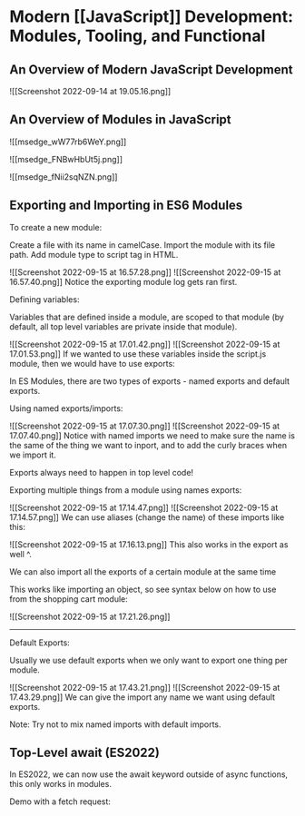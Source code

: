 # Modern [[JavaScript]] Development: Modules, Tooling, and Functional
## An Overview of Modern JavaScript Development

![[Screenshot 2022-09-14 at 19.05.16.png]]

## An Overview of Modules in JavaScript
![[msedge_wW77rb6WeY.png]]

![[msedge_FNBwHbUt5j.png]]

![[msedge_fNii2sqNZN.png]]

## Exporting and Importing in ES6 Modules
To create a new module:

Create a file with its name in camelCase. Import the module with its file path. Add module type to script tag in HTML.

![[Screenshot 2022-09-15 at 16.57.28.png]]
![[Screenshot 2022-09-15 at 16.57.40.png]]
Notice the exporting module log gets ran first.

Defining variables:

Variables that are defined inside a module, are scoped to that module (by default, all top level variables are private inside that module).

![[Screenshot 2022-09-15 at 17.01.42.png]]
![[Screenshot 2022-09-15 at 17.01.53.png]]
If we wanted to use these variables inside the script.js module, then we would have to use exports:

In ES Modules, there are two types of exports - named exports and default exports.

Using named exports/imports:

![[Screenshot 2022-09-15 at 17.07.30.png]]
![[Screenshot 2022-09-15 at 17.07.40.png]]
Notice with named imports we need to make sure the name is the same of the thing we want to inport, and to add the curly braces when we import it.

Exports always need to happen in top level code!

Exporting multiple things from a module using names exports:

![[Screenshot 2022-09-15 at 17.14.47.png]]
![[Screenshot 2022-09-15 at 17.14.57.png]]
We can use aliases (change the name) of these imports like this:

![[Screenshot 2022-09-15 at 17.16.13.png]]
This also works in the export as well ^.

We can also import all the exports of a certain module at the same time

This works like importing an object, so see syntax below on how to use from the shopping cart module:

![[Screenshot 2022-09-15 at 17.21.26.png]]

---------------------

Default Exports:

Usually we use default exports when we only want to export one thing per module.

![[Screenshot 2022-09-15 at 17.43.21.png]]
![[Screenshot 2022-09-15 at 17.43.29.png]]
We can give the import any name we want using default exports.

Note: Try not to mix named imports with default imports.

## Top-Level await (ES2022)
In ES2022, we can now use the await keyword outside of async functions, this only works in modules.

Demo with a fetch request:

